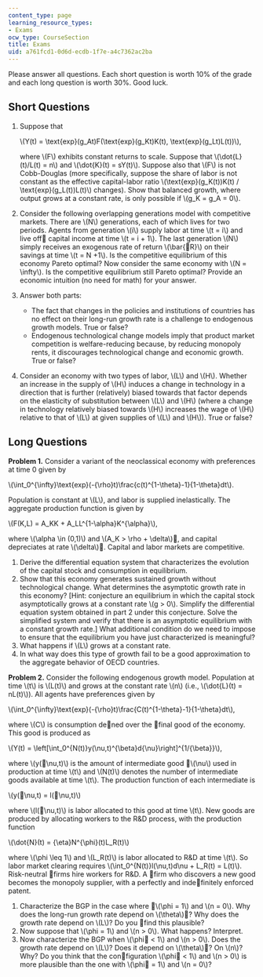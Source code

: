 ```yaml
---
content_type: page
learning_resource_types:
- Exams
ocw_type: CourseSection
title: Exams
uid: a761fcd1-0d6d-ecdb-1f7e-a4c7362ac2ba
---
```


Please answer all questions. Each short question is worth 10% of the grade and each long question is worth 30%. Good luck.

Short Questions
---------------

1.  Suppose that
    
    \\(Y(t) = \\text{exp}(g\_At)F(\\text{exp}(g\_Kt)K(t), \\text{exp}(g\_Lt)L(t))\\),
    
    where \\(F\\) exhibits constant returns to scale. Suppose that \\(\\dot{L}(t)/L(t) = n\\) and \\(\\dot{K}(t) = sY(t)\\). Suppose also that \\(F\\) is not Cobb-Douglas (more specifically, suppose the share of labor is not constant as the effective capital-labor ratio \\(\\text{exp}(g\_K(t))K(t) / \\text{exp}(g\_L(t))L(t)\\) changes). Show that balanced growth, where output grows at a constant rate, is only possible if \\(g\_K = g\_A = 0\\).
    
2.  Consider the following overlapping generations model with competitive markets. There are \\(N\\) generations, each of which lives for two periods. Agents from generation \\(i\\) supply labor at time \\(t = i\\) and live off capital income at time \\(t = i + 1\\). The last generation \\(N\\) simply receives an exogenous rate of return \\(\\bar{R}\\) on their savings at time \\(t = N +1\\). Is the competitive equilibrium of this economy Pareto optimal? Now consider the same economy with \\(N = \\infty\\). Is the competitive equilibrium still Pareto optimal? Provide an economic intuition (no need for math) for your answer.
3.  Answer both parts:
    *   The fact that changes in the policies and institutions of countries has no effect on their long-run growth rate is a challenge to endogenous growth models. True or false?
    *   Endogenous technological change models imply that product market competition is welfare-reducing because, by reducing monopoly rents, it discourages technological change and economic growth. True or false?
4.  Consider an economy with two types of labor, \\(L\\) and \\(H\\). Whether an increase in the supply of \\(H\\) induces a change in technology in a direction that is further (relatively) biased towards that factor depends on the elasticity of substitution between \\(L\\) and \\(H\\) (where a change in technology relatively biased towards \\(H\\) increases the wage of \\(H\\) relative to that of \\(L\\) at given supplies of \\(L\\) and \\(H\\)). True or false?

Long Questions
--------------

**Problem 1.** Consider a variant of the neoclassical economy with preferences at time 0 given by

\\(\\int\_0^{\\infty}\\text{exp}(-{\\rho}t)\\frac{c(t)^{1-\\theta}-1}{1-\\theta}dt\\).

Population is constant at \\(L\\), and labor is supplied inelastically. The aggregate production function is given by

\\(F(K,L) = A\_KK + A\_LL^{1-\\alpha}K^{\\alpha}\\),

where \\(\\alpha \\in (0,1)\\) and \\(A\_K > \\rho + \\delta\\), and capital depreciates at rate \\(\\delta\\). Capital and labor markets are competitive.

1.  Derive the differential equation system that characterizes the evolution of the capital stock and consumption in equilibrium.
2.  Show that this economy generates sustained growth without technological change. What determines the asymptotic growth rate in this economy? \[Hint: conjecture an equilibrium in which the capital stock asymptotically grows at a constant rate \\(g > 0\\). Simplify the differential equation system obtained in part 2 under this conjecture. Solve the simplified system and verify that there is an asymptotic equilibrium with a constant growth rate.\] What additional condition do we need to impose to ensure that the equilibrium you have just characterized is meaningful?
3.  What happens if \\(L\\) grows at a constant rate.
4.  In what way does this type of growth fail to be a good approximation to the aggregate behavior of OECD countries.

**Problem 2.** Consider the following endogenous growth model. Population at time \\(t\\) is \\(L(t)\\) and grows at the constant rate \\(n\\) (i.e., \\(\\dot{L}(t) = nL(t)\\)). All agents have preferences given by

\\(\\int\_0^{\\infty}\\text{exp}(-{\\rho}t)\\frac{C(t)^{1-\\theta}-1}{1-\\theta}dt\\),

where \\(C\\) is consumption dened over the final good of the economy. This good is produced as

\\(Y(t) = \\left\[\\int\_0^{N(t)}y(\\nu,t)^{\\beta}d{\\nu}\\right\]^{1/{\\beta}}\\),

where \\(y(\\nu,t)\\) is the amount of intermediate good \\(\\nu\\) used in production at time \\(t\\) and \\(N(t)\\) denotes the number of intermediate goods available at time \\(t\\). The production function of each intermediate is

\\(y(\\nu,t) = l(\\nu,t)\\)

where \\(l(\\nu,t)\\) is labor allocated to this good at time \\(t\\). New goods are produced by allocating workers to the R&D process, with the production function

\\(\\dot{N}(t) = {\\eta}N^{\\phi}(t)L\_R(t)\\)

where \\(\\phi \\leq 1\\) and \\(L\_R(t)\\) is labor allocated to R&D at time \\(t\\). So labor market clearing requires \\(\\int\_0^{N(t)}l(\\nu,t)d\\nu + L\_R(t) = L(t)\\). Risk-neutral firms hire workers for R&D. A firm who discovers a new good becomes the monopoly supplier, with a perfectly and indefinitely enforced patent.

1.  Characterize the BGP in the case where \\(\\phi = 1\\) and \\(n = 0\\). Why does the long-run growth rate depend on \\(\\theta\\)? Why does the growth rate depend on \\(L\\)? Do you find this plausible?
2.  Now suppose that \\(\\phi = 1\\) and \\(n > 0\\). What happens? Interpret.
3.  Now characterize the BGP when \\(\\phi \< 1\\) and \\(n > 0\\). Does the growth rate depend on \\(L\\)? Does it depend on \\(\\theta\\)? On \\(n\\)? Why? Do you think that the configuration \\(\\phi \< 1\\) and \\(n > 0\\) is more plausible than the one with \\(\\phi = 1\\) and \\(n = 0\\)?